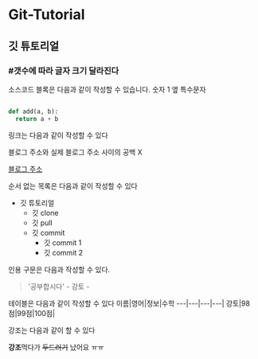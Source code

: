 # Git-Tutorial
## 깃 튜토리얼
### #갯수에 따라 글자 크기 달라진다

소스코드 블록은 다음과 같이 작성할 수 있습니다.
숫자 1 옆 특수문자
```python

def add(a, b):
  return a + b

```

링크는 다음과 같이 작성할 수 있다

블로그 주소와 실제 블로그 주소 사이의 공백 X


[블로그 주소](https://tistory.com/rkdxh369/)
  
순서 없는 목록은 다음과 같이 작성할 수 있다

* 깃 튜토리얼
  * 깃 clone
  * 깃 pull
  * 깃 commit
    * 깃 commit 1
    * 깃 commit 2
    
인용 구문은 다음과 작성할 수 있다.

> '공부합시다' - 강토 -

테이블은 다음과 같이 작성할 수 있다
이름|영어|정보|수학
---|---|---|---|
강토|98점|99점|100점|


강조는 다음과 같이 할 수 있다

**강조**먹다가 ~~두드러기~~ 났어요 ㅠㅠ
